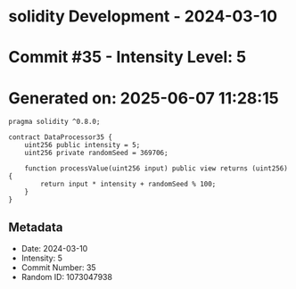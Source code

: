 ﻿# solidity Development - 2024-03-10
# Commit #35 - Intensity Level: 5
# Generated on: 2025-06-07 11:28:15
```solidity
pragma solidity ^0.8.0;

contract DataProcessor35 {
    uint256 public intensity = 5;
    uint256 private randomSeed = 369706;

    function processValue(uint256 input) public view returns (uint256) {
        return input * intensity + randomSeed % 100;
    }
}
```
## Metadata
- Date: 2024-03-10
- Intensity: 5
- Commit Number: 35
- Random ID: 1073047938
